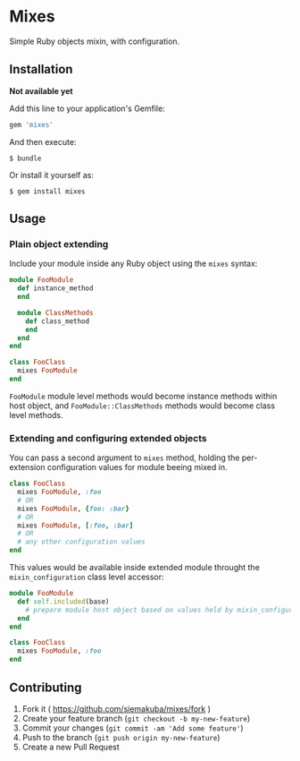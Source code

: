 # Mixes

Simple Ruby objects mixin, with configuration.

## Installation

__Not available yet__

Add this line to your application's Gemfile:

```ruby
gem 'mixes'
```

And then execute:

    $ bundle

Or install it yourself as:

    $ gem install mixes

## Usage
### Plain object extending

Include your module inside any Ruby object using the `mixes` syntax:

```ruby
module FooModule
  def instance_method
  end

  module ClassMethods
    def class_method
    end
  end
end

class FooClass
  mixes FooModule
end
```

`FooModule` module level methods would become instance methods within host object, and `FooModule::ClassMethods` methods would become class level methods.

### Extending and configuring extended objects
You can pass a second argument to `mixes` method, holding the per-extension configuration values for module beeing mixed in.

```ruby
class FooClass
  mixes FooModule, :foo
  # OR
  mixes FooModule, {foo: :bar}
  # OR
  mixes FooModule, [:foo, :bar]
  # OR
  # any other configuration values
end
```

This values would be available inside extended module throught the `mixin_configuration` class level accessor:

```ruby
module FooModule
  def self.included(base)
    # prepare module host object based on values held by mixin_configuration
  end
end

class FooClass
  mixes FooModule, :foo
end
```

## Contributing

1. Fork it ( https://github.com/siemakuba/mixes/fork )
2. Create your feature branch (`git checkout -b my-new-feature`)
3. Commit your changes (`git commit -am 'Add some feature'`)
4. Push to the branch (`git push origin my-new-feature`)
5. Create a new Pull Request

